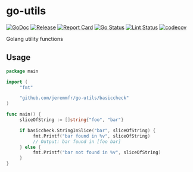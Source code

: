 # go-utils

[![GoDoc](https://godoc.org/github.com/jeremmfr/go-utils?status.svg)](https://godoc.org/github.com/jeremmfr/go-utils)
[![Release](https://img.shields.io/github/v/release/jeremmfr/go-utils)](https://github.com/jeremmfr/go-utils)
[![Report Card](https://goreportcard.com/badge/github.com/jeremmfr/go-utils)](https://goreportcard.com/report/github.com/jeremmfr/go-utils)
[![Go Status](https://github.com/jeremmfr/go-utils/workflows/Go%20Tests/badge.svg)](https://github.com/jeremmfr/go-utils/actions)
[![Lint Status](https://github.com/jeremmfr/go-utils/workflows/GolangCI-Lint/badge.svg)](https://github.com/jeremmfr/go-utils/actions)
[![codecov](https://codecov.io/gh/jeremmfr/go-utils/branch/master/graph/badge.svg)](https://codecov.io/gh/jeremmfr/go-utils)

Golang utility functions

## Usage

```go
package main

import (
     "fmt"

     "github.com/jeremmfr/go-utils/basiccheck"
)

func main() {
     sliceOfString := []string{"foo", "bar"}

     if basiccheck.StringInSlice("bar", sliceOfString) {
          fmt.Printf("bar found in %v", sliceOfString)
          // Output: bar found in [foo bar]
     } else {
          fmt.Printf("bar not found in %v", sliceOfString)
     }
}
```

